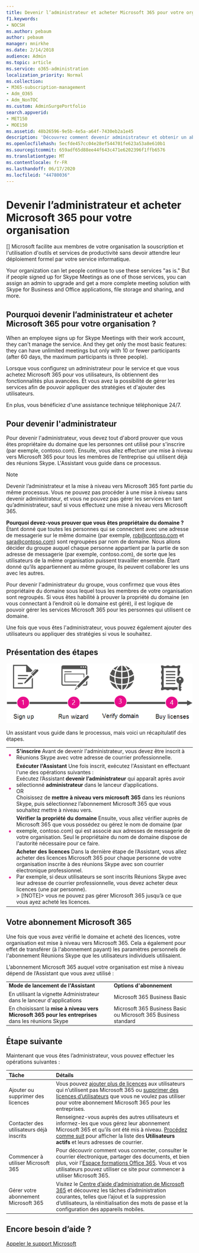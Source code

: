 ```yaml
---
title: Devenir l’administrateur et acheter Microsoft 365 pour votre organisation
f1.keywords:
- NOCSH
ms.author: pebaum
author: pebaum
manager: mnirkhe
ms.date: 2/14/2018
audience: Admin
ms.topic: article
ms.service: o365-administration
localization_priority: Normal
ms.collection:
- M365-subscription-management
- Adm_O365
- Adm_NonTOC
ms.custom: AdminSurgePortfolio
search.appverid:
- MET150
- MOE150
ms.assetid: 48b26596-9e5b-4e5a-a64f-7430eb2a1e45
description: 'Découvrez comment devenir administrateur et obtenir un abonnement Microsoft 365 pour votre organisation. '
ms.openlocfilehash: 5ecfde457cc04e28ef544701fe623a53a8e610b1
ms.sourcegitcommit: 659adf65d88ee44f643c471e6202396f1ffb6576
ms.translationtype: MT
ms.contentlocale: fr-FR
ms.lasthandoff: 06/17/2020
ms.locfileid: "44780036"
---
```

# <a name="become-the-admin-and-purchase-microsoft-365-for-your-organization"></a>Devenir l’administrateur et acheter Microsoft 365 pour votre organisation

[] Microsoft facilite aux membres de votre organisation la souscription et l'utilisation d'outils et services de productivité sans devoir attendre leur déploiement formel par votre service informatique.
  
Your organization can let people continue to use these services "as is." But if people signed up for Skype Meetings as one of those services, you can assign an admin to upgrade and get a more complete meeting solution with Skype for Business and Office applications, file storage and sharing, and more.
  
## <a name="why-become-the-admin-and-buy-microsoft-365-for-your-organization"></a>Pourquoi devenir l’administrateur et acheter Microsoft 365 pour votre organisation ?

When an employee signs up for Skype Meetings with their work account, they can't manage the service. And they get only the most basic features: they can have unlimited meetings but only with 10 or fewer participants (after 60 days, the maximum participants is three people). 
  
Lorsque vous configurez un administrateur pour le service et que vous achetez Microsoft 365 pour vos utilisateurs, ils obtiennent des fonctionnalités plus avancées. Et vous avez la possibilité de gérer les services afin de pouvoir appliquer des stratégies et d'ajouter des utilisateurs.
  
En plus, vous bénéficiez d'une assistance technique téléphonique 24/7.
  
## <a name="how-to-become-the-admin"></a>Pour devenir l'administrateur

Pour devenir l'administrateur, vous devez tout d'abord prouver que vous êtes propriétaire du domaine que les personnes ont utilisé pour s'inscrire (par exemple, contoso.com). Ensuite, vous allez effectuer une mise à niveau vers Microsoft 365 pour tous les membres de l’entreprise qui utilisent déjà des réunions Skype. L'Assistant vous guide dans ce processus.
  
> [!NOTE]
> Devenir l’administrateur et la mise à niveau vers Microsoft 365 font partie du même processus. Vous ne pouvez pas procéder à une mise à niveau sans devenir administrateur, et vous ne pouvez pas gérer les services en tant qu’administrateur, sauf si vous effectuez une mise à niveau vers Microsoft 365. 
  
 **Pourquoi devez-vous prouver que vous êtes propriétaire du domaine ?** Étant donné que toutes les personnes qui se connectent avec une adresse de messagerie sur le même domaine (par exemple, rob@contoso.com et sara@contoso.com) sont regroupées par nom de domaine. Nous allons décider du groupe auquel chaque personne appartient par la partie de son adresse de messagerie (par exemple, contoso.com), de sorte que les utilisateurs de la même organisation puissent travailler ensemble. Étant donné qu’ils appartiennent au même groupe, ils peuvent collaborer les uns avec les autres.
  
Pour devenir l'administrateur du groupe, vous confirmez que vous êtes propriétaire du domaine sous lequel tous les membres de votre organisation sont regroupés. Si vous êtes habilité à prouver la propriété du domaine (en vous connectant à l’endroit où le domaine est géré), il est logique de pouvoir gérer les services Microsoft 365 pour les personnes qui utilisent ce domaine.
  
Une fois que vous êtes l'administrateur, vous pouvez également ajouter des utilisateurs ou appliquer des stratégies si vous le souhaitez.
  
## <a name="overview-of-the-steps"></a>Présentation des étapes

![Vue de haut niveau des phases impliquées dans le devenir administrateur et l’achat de Microsoft 365.](../../media/1ee46aff-dccb-4bfd-abb3-811a616009af.png)
  
Un assistant vous guide dans le processus, mais voici un récapitulatif des étapes.
  
|||
|:-----|:-----|
|![Number one in a pink circle](../../media/a4da261d-2516-48c5-b58a-9c452b9086b8.png)|**S'inscrire** Avant de devenir l'administrateur, vous devez être inscrit à Réunions Skype avec votre adresse de courrier professionnelle.  <br/> |
|![Number two in a pink circle.](../../media/de3c1ab4-4f01-4026-b1ba-3265bdb32a89.png)|**Exécuter l'Assistant** Une fois inscrit, exécutez l'Assistant en effectuant l'une des opérations suivantes :  <br/>  Exécutez l’Assistant **devenir l’administrateur** qui apparaît après avoir sélectionné **administrateur** dans le lanceur d’applications.  <br/>  OR  <br/>  Choisissez de **mettre à niveau vers microsoft 365** dans les réunions Skype, puis sélectionnez l’abonnement Microsoft 365 que vous souhaitez mettre à niveau vers.  <br/> |
|![Number three in a pink circle.](../../media/60fa378c-6ac1-4cbd-a782-2fa7ca619dc6.png)|**Vérifier la propriété du domaine** Ensuite, vous allez vérifier auprès de Microsoft 365 que vous possédez ou gérez le nom de domaine (par exemple, contoso.com) qui est associé aux adresses de messagerie de votre organisation. Seul le propriétaire du nom de domaine dispose de l'autorité nécessaire pour ce faire.  <br/> |
|![Number 4 in a pink circle.](../../media/1a0ff2ce-0942-405a-94e3-9bfeb1e5059e.png)|**Acheter des licences** Dans la dernière étape de l’Assistant, vous allez acheter des licences Microsoft 365 pour chaque personne de votre organisation inscrite à des réunions Skype avec son courrier électronique professionnel.  <br/> Par exemple, si deux utilisateurs se sont inscrits Réunions Skype avec leur adresse de courrier professionnelle, vous devez acheter deux licences (une par personne).  <br/> > [!NOTE]> vous ne pouvez pas gérer Microsoft 365 jusqu’à ce que vous ayez acheté les licences.           |

## <a name="your-microsoft-365-subscription"></a>Votre abonnement Microsoft 365

Une fois que vous avez vérifié le domaine et acheté des licences, votre organisation est mise à niveau vers Microsoft 365. Cela a également pour effet de transférer (à l'abonnement payant) les paramètres personnels de l'abonnement Réunions Skype que les utilisateurs individuels utilisaient.
  
L’abonnement Microsoft 365 auquel votre organisation est mise à niveau dépend de l’Assistant que vous avez utilisé :
  
|||
|:-----|:-----|
|**Mode de lancement de l'Assistant** <br/> |**Options d'abonnement** <br/> |
|En utilisant la vignette Administrateur dans le lanceur d'applications  <br/> |Microsoft 365 Business Basic  <br/> |
|En choisissant la **mise à niveau vers Microsoft 365 pour les entreprises** dans les réunions Skype  <br/> |Microsoft 365 Business Basic ou Microsoft 365 Business standard  <br/> |
   
## <a name="whats-next"></a>Étape suivante

Maintenant que vous êtes l’administrateur, vous pouvez effectuer les opérations suivantes :
  
|****Tâche****|****Détails****|
|:-----|:-----|
|Ajouter ou supprimer des licences  <br/> |Vous pouvez [ajouter plus de licences](../../commerce/licenses/buy-licenses.md) aux utilisateurs qui n’utilisent pas Microsoft 365 ou [supprimer des licences d’utilisateurs](../manage/remove-licenses-from-users.md) que vous ne voulez pas utiliser pour votre abonnement Microsoft 365 pour les entreprises.  <br/> |
|Contacter des utilisateurs déjà inscrits  <br/> |Renseignez-vous auprès des autres utilisateurs et informez-les que vous gérez leur abonnement Microsoft 365 et qu’ils ont été mis à niveau. [Procédez comme suit](../add-users/add-users.md) pour afficher la liste des **Utilisateurs actifs** et leurs adresses de courrier.  <br/> |
|Commencer à utiliser Microsoft 365  <br/> |Pour découvrir comment vous connecter, consulter le courrier électronique, partager des documents, et bien plus, voir l'[Espace formations Office 365](https://support.microsoft.com/training). Vous et vos utilisateurs pouvez utiliser ce site pour commencer à utiliser Microsoft 365.  <br/> |
|Gérer votre abonnement Microsoft 365  <br/> |Visitez le [Centre d’aide d’administration de Microsoft 365](../admin-home.md) et découvrez les tâches d’administration courantes, telles que l’ajout et la suppression d’utilisateurs, la réinitialisation des mots de passe et la configuration des appareils mobiles.  <br/> |

## <a name="still-need-help"></a>Encore besoin d’aide ?

[Appeler le support Microsoft](../contact-support-for-business-products.md)
